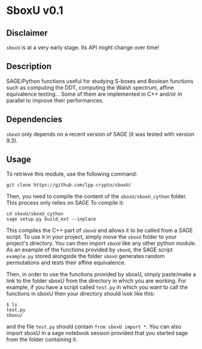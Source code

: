 # SboxU v0.1


## Disclaimer

`sboxU` is at a very early stage. Its API might change over time!

## Description

SAGE/Python functions useful for studying S-boxes and Boolean
functions such as computing the DDT, computing the Walsh spectrum,
affine equivalence testing... Some of them are implemented in C++
and/or in parallel to improve their performances.


## Dependencies

`sboxU` only depends on a recent version of SAGE (it was tested with
version 9.3).


## Usage

To retrieve this module, use the following command:

    git clone https://github.com/lpp-crypto/sboxU/

Then, you need to compile the content of the `sboxU/sboxU_cython` folder.
This process only relies on SAGE To compile it:

    cd sboxU/sboxU_cython
    sage setup.py build_ext --inplace

This compiles the C++ part of `sboxU` and allows it to be called from
a SAGE script. To use it in your project, simply move the `sboxU`
folder to your project's directory. You can then import `sboxU` like
any other python module.  As an example of the functions provided by
`sboxU`, the SAGE script `example.py` stored alongside the folder
`sboxU` generates random permutations and tests their affine
equivalence.
    
Then, in order to use the functions provided by sboxU, simply
paste/make a link to the folder sboxU from the directory in which you
are working. For example, if you have a script called `test.py` in
which you want to call the functions in sboxU then your directory
should look like this:

    $ ls
    test.py
    sboxu/
    
and the file `test.py` should contain `from sboxU import *`. You can
also import sboxU in a sage notebook session provided that you started
sage from the folder containing it.


